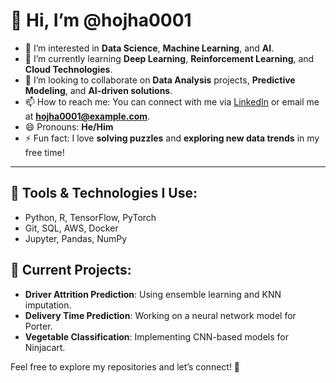 # 👋 Hi, I’m @hojha0001

- 👀 I’m interested in **Data Science**, **Machine Learning**, and **AI**.  
- 🌱 I’m currently learning **Deep Learning**, **Reinforcement Learning**, and **Cloud Technologies**.  
- 💞️ I’m looking to collaborate on **Data Analysis** projects, **Predictive Modeling**, and **AI-driven solutions**.  
- 📫 How to reach me: You can connect with me via [LinkedIn](https://www.linkedin.com/in/hojha0001) or email me at **hojha0001@example.com**.  
- 😄 Pronouns: **He/Him**  
- ⚡ Fun fact: I love **solving puzzles** and **exploring new data trends** in my free time!

---

## 🔧 Tools & Technologies I Use:
- Python, R, TensorFlow, PyTorch  
- Git, SQL, AWS, Docker  
- Jupyter, Pandas, NumPy

## 💼 Current Projects:
- **Driver Attrition Prediction**: Using ensemble learning and KNN imputation.  
- **Delivery Time Prediction**: Working on a neural network model for Porter.  
- **Vegetable Classification**: Implementing CNN-based models for Ninjacart.

Feel free to explore my repositories and let’s connect! 🚀
